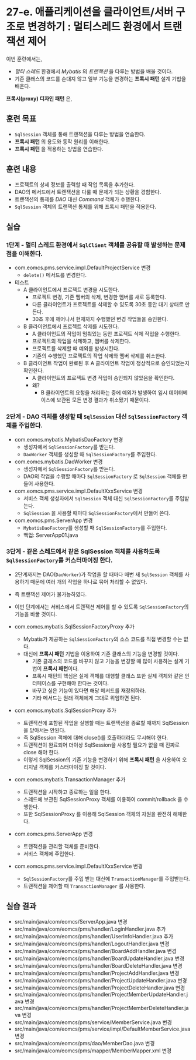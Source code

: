 # 27-e. 애플리케이션을 클라이언트/서버 구조로 변경하기 : 멀티스레드 환경에서 트랜잭션 제어

이번 훈련에서는,
- *멀티 스레드* 환경에서 *Mybatis* 의 *트랜잭션* 을 다루는 방법을 배울 것이다.
- 기존 클래스의 코드를 손대지 않고 일부 기능을 변경하는 **프록시 패턴** 설계 기법을 배운다.

**프록시(proxy) 디자인 패턴** 은,


## 훈련 목표
- `SqlSession` 객체를 통해 트랜잭션을 다루는 방법을 연습한다.
- **프록시 패턴** 의 용도와 동작 원리를 이해한다.
- **프록시 패턴** 을 적용하는 방법을 연습한다.

## 훈련 내용
- 프로젝트의 상세 정보를 출력할 때 작업 목록을 추가한다.
- DAO의 메서드에서 트랜잭션을 다룰 때 문제가 되는 상황을 경험한다.
- 트랜잭션의 통제를 *DAO* 대신 *Command* 객체가 수행한다.
- `SqlSession` 객체의 트랜잭션 통제를 위해 프록시 패턴을 적용한다.

## 실습

### 1단계 - 멀티 스레드 환경에서 `SqlClient` 객체를 공유할 때 발생하는 문제점을 이해한다.

- com.eomcs.pms.service.impl.DefaultProjectService 변경
  - `delete()` 메서드를 변경한다.
- 테스트
  - A 클라이언트에서 프로젝트 변경을 시도한다.
    - 프로젝트 변경, 기존 멤버의 삭제, 변경한 멤버를 새로 등록한다.
    - 다른 클라이언트가 프로젝트를 삭제할 수 있도록 30초 동안 대기 상태로 만든다.
    - 30초 후에 깨어나서 현재까지 수행했던 변경 작업들을 승인한다.
  - B 클라이언트에서 프로젝트 삭제를 시도한다.
    - A 클라이언트의 작업이 멈춰있는 동안 프로젝트 삭제 작업을 수행한다.
    - 프로젝트의 작업을 삭제하고, 멤버를 삭제한다.
    - 프로젝트를 삭제할 때 예외를 발생시킨다.
    - 기존의 수행했던 프로젝트의 작업 삭제와 멤버 삭제를 취소한다.
  - B 클라이언트 작업이 완료된 후 A 클라이언트 작업이 정상적으로 승인되었는지 확인한다.
    - A 클라이언트의 프로젝트 변경 작업이 승인되지 않았음을 확인한다. 
    - 왜? 
      - B 클라이언트의 요청을 처리하는 중에 예외가 발생하여 임시 데이터베이스에 보관된 모든 변경 결과가 취소됐기 때문이다.
  
### 2단계 - DAO 객체를 생성할 때 `SqlSession` 대신 `SqlSessionFactory` 객체를 주입한다.

- com.eomcs.mybatis.MybatisDaoFactory 변경
  - 생성자에서 `SqlSessionFactory`를 받는다.
  - `DaoWorker` 객체를 생성할 때 `SqlSessionFactory`를 주입한다.
- com.eomcs.mybatis.DaoWorker 변경
  - 생성자에서 `SqlSessionFactory`를 받는다.
  - DAO의 작업을 수행할 때마다 `SqlSessionFactory` 로 `SqlSession` 객체를 만들어 사용한다.
- com.eomcs.pms.service.impl.DefaultXxxService 변경
  - 서비스 객체 생성자에서 `SqlSession` 객체 대신 `SqlSessionFactory`를 주입받는다.
  - `SqlSession` 을 사용할 때마다 `SqlSessionFactory`에서 만들어 쓴다.
- com.eomcs.pms.ServerApp 변경
  - `MybatisDaoFactory`를 생성할 때 `SqlSessionFactory`를 주입한다.
  - 백업: ServerApp01.java 

### 3단계 - 같은 스레드에서 같은 SqlSession 객체를 사용하도록 `SqlSessionFactory`를 커스터마이징 한다.

- 2단계까지는 DAO(`DaoWorker`)가 작업을 할 때마다 매번 새 `SqlSession` 객체를 사용하기 때문에 
  여러 개의 작업을 하나로 묶어 처리할 수 없었다.
- 즉 트랜잭션 제어가 불가능하였다.
- 이번 단계에서는 서비스에서 트랜잭션 제어를 할 수 있도록 `SqlSessionFactory`의 기능을 바꿀 것이다.

- com.eomcs.mybatis.SqlSessionFactoryProxy 추가
  - Mybatis가 제공하는 `SqlSessionFactory`의 소스 코드를 직접 변경할 수는 없다.
  - 대신에 **프록시 패턴** 기법을 이용하여 기존 클래스의 기능을 변경할 것이다.
    - 기존 클래스의 코드를 바꾸지 않고 기능을 변경할 때 많이 사용하는 설계 기법이 **프록시 패턴**이다.
    - 프록시 패턴의 핵심은 실제 객체를 대행할 클래스 또한 실제 객체와 같은 인터페이스를 구현해야 한다는 것이다.
    - 바꾸고 싶은 기능이 있다면 해당 메서드를 재정의하라.
    - 기타 메서드는 원래 객체에게 그대로 위임하면 된다.
- com.eomcs.mybatis.SqlSessionProxy 추가
  - 트랜잭션에 포함된 작업을 실행할 때는 트랜잭션을 종료할 때까지 SqlSession을 닫아서는 안된다.
  - 즉 SqlSession 객체에 대해 close()를 호출하더라도 무시해야 한다.
  - 트랜잭션이 완료되어 더이상 SqlSession을 사용할 필요가 없을 때 진짜로 close 해야 한다.
  - 이렇게 SqlSession의 기존 기능을 변경하기 위해 **프록시 패턴** 을 사용하여 오리지널 객체를 커스터마이징 할 것이다.
- com.eomcs.mybatis.TransactionManager 추가
  - 트랜잭션을 시작하고 종료하는 일을 한다.
  - 스레드에 보관된 SqlSessionProxy 객체를 이용하여 commit/rollback 을 수행한다.
  - 또한 SqlSessionProxy 를 이용해 SqlSession 객체의 자원을 완전히 해제한다.
- com.eomcs.pms.ServerApp 변경
  - 트랜잭션을 관리할 객체를 준비한다.
  - 서비스 객체에 주입한다.
- com.eomcs.pms.service.impl.DefaultXxxService 변경
  - `SqlSessionFactory`를 주입 받는 대신에 `TransactionManager`를 주입받는다.
  - 트랜잭션을 제어할 때 `TransactionManager` 를 사용한다.

## 실습 결과
- src/main/java/com/eomcs/ServerApp.java 변경
- src/main/java/com/eomcs/pms/handler/LoginHandler.java 추가
- src/main/java/com/eomcs/pms/handler/UserInfoHandler.java 추가
- src/main/java/com/eomcs/pms/handler/LogoutHandler.java 변경
- src/main/java/com/eomcs/pms/handler/BoardAddHandler.java 변경
- src/main/java/com/eomcs/pms/handler/BoardUpdateHandler.java 변경
- src/main/java/com/eomcs/pms/handler/BoardDeleteHandler.java 변경
- src/main/java/com/eomcs/pms/handler/ProjectAddHandler.java 변경
- src/main/java/com/eomcs/pms/handler/ProjectUpdateHandler.java 변경
- src/main/java/com/eomcs/pms/handler/ProjectDeleteHandler.java 변경
- src/main/java/com/eomcs/pms/handler/ProjectMemberUpdateHandler.java 변경
- src/main/java/com/eomcs/pms/handler/ProjectMemberDeleteHandler.java 변경
- src/main/java/com/eomcs/pms/service/MemberService.java 변경
- src/main/java/com/eomcs/pms/service/impl/DefaultMemberService.java 변경
- src/main/java/com/eomcs/pms/dao/MemberDao.java 변경
- src/main/java/com/eomcs/pms/mapper/MemberMapper.xml 변경

